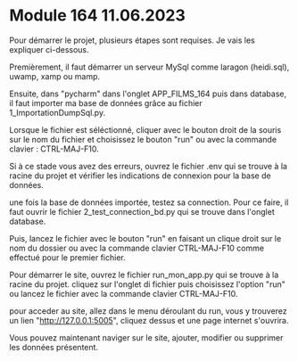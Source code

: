 # Module 164 11.06.2023

Pour démarrer le projet, plusieurs étapes sont requises. Je vais les expliquer ci-dessous.

Premièrement, il faut démarrer un serveur MySql comme laragon (heidi.sql), uwamp, xamp ou mamp.

Ensuite, dans "pycharm" dans l'onglet APP_FILMS_164 puis dans database, il faut importer ma base de données grâce 
au fichier 1_ImportationDumpSql.py.

Lorsque le fichier est séléctionné, cliquer avec le bouton droit de la souris sur le nom du fichier et choisissez le bouton "run"
ou avec la commande clavier : CTRL-MAJ-F10.

Si à ce stade vous avez des erreurs, ouvrez le fichier .env qui se trouve à la racine du projet et vérifier les indications de connexion pour la base de données.

une fois la base de données importée, testez sa connection. Pour ce faire, il faut ouvrir le fichier 2_test_connection_bd.py qui se trouve dans l'onglet database. 

Puis, lancez le fichier avec le bouton "run" en faisant un clique droit sur le nom du dossier ou avec la commande clavier CTRL-MAJ-F10 comme effectué pour le premier fichier.

Pour démarrer le site, ouvrez le fichier run_mon_app.py qui se trouve à la racine du projet. cliquez sur l'onglet di fichier puis choisissez l'option "run" ou lancez le fichier avec la commande clavier CTRL-MAJ-F10.

pour acceder au site, allez dans le menu déroulant du run, vous y trouverez un lien "http://127.0.0.1:5005", cliquez dessus et une page internet s'ouvrira. 

Vous pouvez maintenant naviger sur le site, ajouter, modifier ou supprimer les données présentent.


